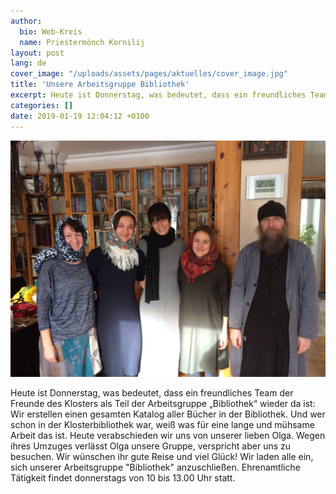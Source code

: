 ```yaml
---
author:
  bio: Web-Kreis
  name: Priestermönch Kornilij
layout: post
lang: de
cover_image: "/uploads/assets/pages/aktuelles/cover_image.jpg"
title: 'Unsere Arbeitsgruppe Bibliothek'
excerpt: Heute ist Donnerstag, was bedeutet, dass ein freundliches Team der Freunde des Klosters als Teil der Arbeitsgruppe Bibliothek wieder da ist...
categories: []
date: 2019-01-19 12:04:12 +0100
---
```

<div class="full zoomable"><img src="/uploads/media/2019/arbeitskreis_bib.jpeg"></div>

Heute ist Donnerstag, was bedeutet, dass ein freundliches Team der Freunde des Klosters als Teil der Arbeitsgruppe „Bibliothek“ wieder da ist: Wir erstellen einen gesamten Katalog aller Bücher in der Bibliothek. Und wer schon in der Klosterbibliothek war, weiß was für eine lange und mühsame Arbeit das ist. Heute verabschieden wir uns von unserer lieben Olga. Wegen ihres Umzuges verlässt Olga unsere Gruppe, verspricht aber uns zu besuchen. Wir wünschen ihr gute Reise und viel Glück! Wir laden alle ein, sich unserer Arbeitsgruppe "Bibliothek" anzuschließen. Ehrenamtliche Tätigkeit findet donnerstags von 10 bis 13.00 Uhr statt.
